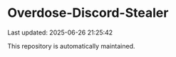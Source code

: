 # Overdose-Discord-Stealer

Last updated: 2025-06-26 21:25:42

This repository is automatically maintained.
